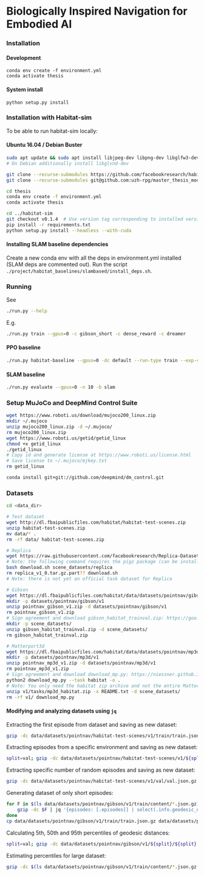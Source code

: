 # Biologically Inspired Navigation for Embodied AI

### Installation
#### Development
    conda env create -f environment.yml
    conda activate thesis

#### System install
    python setup.py install

### Installation with Habitat-sim
To be able to run habitat-sim locally:

#### Ubuntu 16.04 / Debian Buster
```bash
sudo apt update && sudo apt install libjpeg-dev libpng-dev libglfw3-dev libglm-dev libx11-dev libomp-dev libegl1-mesa-dev
# On Debian additionally install libglvnd-dev

git clone --recurse-submodules https://github.com/facebookresearch/habitat-sim.git
git clone --recurse-submodules git@github.com:uzh-rpg/master_thesis_mouritzen.git thesis

cd thesis
conda env create -f environment.yml
conda activate thesis

cd ../habitat-sim
git checkout v0.1.4  # Use version tag corresponding to installed version of Habitat API
pip install -r requirements.txt
python setup.py install --headless --with-cuda
```

#### Installing SLAM baseline dependencies
Create a new conda env with all the deps in environment.yml installed (SLAM deps are commented out).
Run the script `./project/habitat_baselines/slambased/install_deps.sh`.

### Running
See
```bash
./run.py --help
```
E.g.
```bash
./run.py train --gpus=0 -c gibson_short -c dense_reward -c dreamer
```

#### PPO baseline
```bash
./run.py habitat-baseline --gpus=0 -dc default --run-type train --exp-config ppo_pointnav --num-processes=32 -c sparse_reward -c gibson -m logs/.../checkpoints/ckpt.123.pth
```

#### SLAM baseline
```bash
./run.py evaluate --gpus=0 -n 10 -b slam
```

### Setup MuJoCo and DeepMind Control Suite
```bash
wget https://www.roboti.us/download/mujoco200_linux.zip
mkdir ~/.mujoco
unzip mujoco200_linux.zip -d ~/.mujoco/
rm mujoco200_linux.zip
wget https://www.roboti.us/getid/getid_linux
chmod +x getid_linux
./getid_linux
# Copy id and generate license at https://www.roboti.us/license.html
# Save license to ~/.mujoco/mjkey.txt
rm getid_linux

conda install git+git://github.com/deepmind/dm_control.git
```

### Datasets
```bash
cd <data_dir>

# Test dataset
wget http://dl.fbaipublicfiles.com/habitat/habitat-test-scenes.zip
unzip habitat-test-scenes.zip
mv data/* .
rm -rf data/ habitat-test-scenes.zip

# Replica
wget https://raw.githubusercontent.com/facebookresearch/Replica-Dataset/master/download.sh
# Note: the following command requires the pigz package (can be installed from apt or conda)
bash download.sh scene_datasets/replica
rm replica_v1_0.tar.gz.part?? download.sh
# Note: there is not yet an official task dataset for Replica

# Gibson
wget https://dl.fbaipublicfiles.com/habitat/data/datasets/pointnav/gibson/v1/pointnav_gibson_v1.zip
mkdir -p datasets/pointnav/gibson/v1
unzip pointnav_gibson_v1.zip -d datasets/pointnav/gibson/v1
rm pointnav_gibson_v1.zip
# Sign agreement and download gibson_habitat_trainval.zip: https://goo.gl/forms/OxAQHbl1v97BJ3Sg1
mkdir -p scene_datasets/
unzip gibson_habitat_trainval.zip -d scene_datasets/
rm gibson_habitat_trainval.zip

# Matterport3d
wget https://dl.fbaipublicfiles.com/habitat/data/datasets/pointnav/mp3d/v1/pointnav_mp3d_v1.zip
mkdir -p datasets/pointnav/mp3d/v1
unzip pointnav_mp3d_v1.zip -d datasets/pointnav/mp3d/v1
rm pointnav_mp3d_v1.zip
# Sign agreement and download download_mp.py: https://niessner.github.io/Matterport/
python2 download_mp.py --task habitat -o .
# Note: You only need the habitat zip archive and not the entire Matterport3D dataset.
unzip v1/tasks/mp3d_habitat.zip -x README.txt -d scene_datasets/
rm -rf v1/ download_mp.py
```

#### Modifying and analyzing datasets using `jq`
Extracting the first episode from dataset and saving as new dataset:
```bash
gzip -dc data/datasets/pointnav/habitat-test-scenes/v1/train/train.json.gz | jq "{episodes: [.episodes[0]]}" | gzip -c > data/datasets/pointnav/habitat-test-scenes/v1/train/single.json.gz
```
Extracting episodes from a specific environment and saving as new dataset:
```bash
split=val; gzip -dc data/datasets/pointnav/habitat-test-scenes/v1/${split}/${split}.json.gz | jq '{episodes: [.episodes[] | select(.scene_id | contains("castle"))]}' | gzip > data/datasets/pointnav/habitat-test-scenes/v1/${split}/${split}_castle.json.gz
```
Extracting specific number of random episodes and saving as new dataset:
```bash
gzip -dc data/datasets/pointnav/habitat-test-scenes/v1/val/val.json.gz | jq '{episodes: [([.episodes[] | select(.scene_id | contains("castle")) | select(.episode_id | tonumber | . % 3 == 0)] | .[0:15])[], ([.episodes[] | select(.scene_id | contains("gogh")) | select(.episode_id | tonumber | . % 3 == 0)] | .[0:15])[]]}' | gzip > data/datasets/pointnav/habitat-test-scenes/v1/val_mini/val_mini.json.gz
```
Generating dataset of only short episodes:
```bash
for F in $(ls data/datasets/pointnav/gibson/v1/train/content/*.json.gz); do
    gzip -dc $F | jq '{episodes: [.episodes[] | select(.info.geodesic_distance < 2.0)]}' | gzip > $(echo $F | sed s/train/train_short/g)
done
cp data/datasets/pointnav/gibson/v1/train/train.json.gz data/datasets/pointnav/gibson/v1/train_short/train_short.json.gz
```
Calculating 5th, 50th and 95th percentiles of geodesic distances:
```bash
split=val; gzip -dc data/datasets/pointnav/gibson/v1/${split}/${split}.json.gz | jq '[.episodes[].info.geodesic_distance] | sort | .[length*(0.05, 0.5, 0.95) | round]'
```
Estimating percentiles for large dataset:
```bash
gzip -dc $(ls data/datasets/pointnav/gibson/v1/train/content/*.json.gz | shuf | head -n 10) | jq '.episodes[].info.geodesic_distance' | jq --slurp 'sort | .[length*(0.05, 0.5, 0.95) | round]'
```